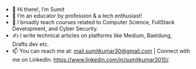 - 👋 Hi there!, I’m Sumit
- 👀 I’m an educator by profession & a tech enthusiast!
- 🌱 I broadly teach courses related to Computer Science, FullStack Development, and Cyber Security.
- ✍️ I write technical articles on platforms like Medium, Baeldung, Drafts.dev etc.
- 📫 You can reach me at: mail.sumitkumar30@gmail.com | Connect with me on LinkedIn: https://www.linkedin.com/in/sumitkumar3010/.

<!---
SumitKumar30/SumitKumar30 is a ✨ special ✨ repository because its `README.md` (this file) appears on your GitHub profile.
You can click the Preview link to take a look at your changes.
--->
